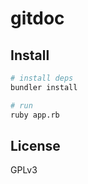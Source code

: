 # gitdoc

## Install
```bash
# install deps
bundler install

# run
ruby app.rb
```

## License
GPLv3
